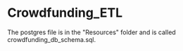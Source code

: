 # Crowdfunding_ETL

The postgres file is in the "Resources" folder and is called crowdfunding_db_schema.sql.
